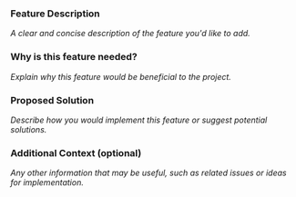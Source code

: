 ### Feature Description
_A clear and concise description of the feature you'd like to add._

### Why is this feature needed?
_Explain why this feature would be beneficial to the project._

### Proposed Solution
_Describe how you would implement this feature or suggest potential solutions._

### Additional Context (optional)
_Any other information that may be useful, such as related issues or ideas for implementation._
